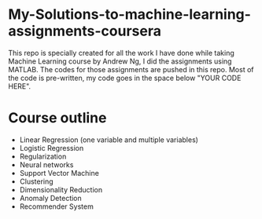 # My-Solutions-to-machine-learning-assignments-coursera

This repo is specially created for all the work I have done while taking Machine Learning course by Andrew Ng, I did the assignments using MATLAB. The codes for those assignments are pushed in this repo. Most of the code is pre-written, my code goes in the space below "YOUR CODE HERE".

# Course outline

* Linear Regression (one variable and multiple variables)
* Logistic Regression
* Regularization
* Neural networks
* Support Vector Machine
* Clustering
* Dimensionality Reduction
* Anomaly Detection
* Recommender System
